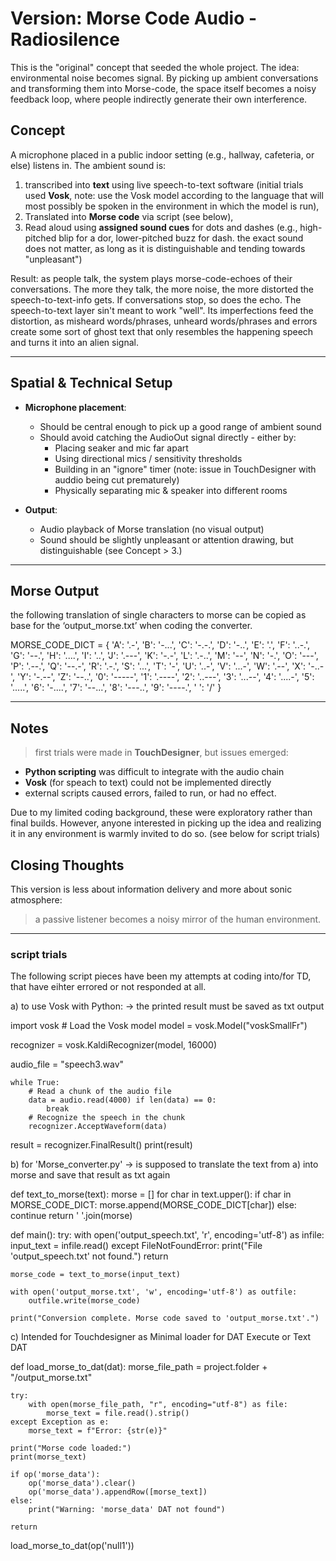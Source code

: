 # Version: Morse Code Audio - Radiosilence

This is the "original" concept that seeded the whole project. The idea: environmental noise becomes signal. 
By picking up ambient conversations and transforming them into Morse-code, the space itself becomes a noisy feedback loop, where people indirectly generate their own interference. 

## Concept 
A microphone placed in a public indoor setting (e.g., hallway, cafeteria, or else) listens in. The ambient sound is: 
1. transcribed into **text** using live speech-to-text software (initial trials used **Vosk**, note: use the Vosk model according to the language that will most possibly be spoken in the environment in which the model is run),
2. Translated into **Morse code** via script (see below),
3. Read aloud using **assigned sound cues** for dots and dashes (e.g., high-pitched blip for a dor, lower-pitched buzz for dash. the exact sound does not matter, as long as it is distinguishable and tending towards "unpleasant")

Result: as people talk, the system plays morse-code-echoes of their conversations. The more they talk, the more noise, the more distorted the speech-to-text-info gets. If conversations stop, so does the echo.
The speech-to-text layer sin't meant to work "well". Its imperfections feed the distortion, as misheard words/phrases, unheard words/phrases and errors create some sort of ghost text that only resembles the happening speech and turns it into an alien signal.

---
## Spatial & Technical Setup
- **Microphone placement**:
   - Should be central enough to pick up a good range of ambient sound
   - Should avoid catching the AudioOut signal directly - either by:
     - Placing seaker and mic far apart
     - Using directional mics / sensitivity thresholds
     - Building in an "ignore" timer (note: issue in TouchDesigner with auddio being cut prematurely)
     - Physically separating mic & speaker into different rooms

- **Output**:
  - Audio playback of Morse translation (no visual output)
  - Sound should be slightly unpleasant or attention drawing, but distinguishable (see Concept > 3.)
---
## Morse Output
the following translation of single characters to morse can be copied as base for the ‘output_morse.txt’ when coding the converter. 

MORSE_CODE_DICT = {
    'A': '.-', 'B': '-...', 'C': '-.-.', 'D': '-..', 'E': '.', 
    'F': '..-.', 'G': '--.', 'H': '....', 'I': '..', 'J': '.---', 
    'K': '-.-', 'L': '.-..', 'M': '--', 'N': '-.', 'O': '---', 
    'P': '.--.', 'Q': '--.-', 'R': '.-.', 'S': '...', 'T': '-', 
    'U': '..-', 'V': '...-', 'W': '.--', 'X': '-..-', 'Y': '-.--', 
    'Z': '--..',
    '0': '-----', '1': '.----', '2': '..---', '3': '...--', 
    '4': '....-', '5': '.....', '6': '-....', '7': '--...', 
    '8': '---..', '9': '----.',
    ' ': '/' 
}

---
## Notes
> first trials were made in **TouchDesigner**, but issues emerged:
- **Python scripting** was difficult to integrate with the audio chain
- **Vosk** (for speach to text) could not be implemented directly
- external scripts caused errors, failed to run, or had no effect.

Due to my limited coding background, these were exploratory rather than final builds. However, anyone interested in picking up the idea and realizing it in any environment is warmly invited to do so. (see below for script trials)

## Closing Thoughts
This version is less about information delivery and more about sonic atmosphere:
> a passive listener becomes a noisy mirror of the human environment.

---
### script trials 

The following script pieces have been my attempts at coding into/for TD, that have eihter errored or not responded at all. 

a) to use Vosk with Python:
-> the printed result must be saved as txt output

import vosk # Load the Vosk model 
model = vosk.Model("voskSmallFr") 

recognizer = vosk.KaldiRecognizer(model, 16000) 

audio_file = "speech3.wav" 

    while True: 
        # Read a chunk of the audio file 
        data = audio.read(4000) if len(data) == 0: 
            break 
        # Recognize the speech in the chunk 
        recognizer.AcceptWaveform(data) 

result = recognizer.FinalResult() 
print(result)


b) for 'Morse_converter.py' 
-> is supposed to translate the text from a) into morse and save that result as txt again

def text_to_morse(text):
    morse = []
    for char in text.upper():
        if char in MORSE_CODE_DICT:
            morse.append(MORSE_CODE_DICT[char])
        else:
            continue
    return ' '.join(morse)

def main():
    try:
        with open('output_speech.txt', 'r', encoding='utf-8') as infile:
            input_text = infile.read()
    except FileNotFoundError:
        print("File 'output_speech.txt' not found.")
        return

    morse_code = text_to_morse(input_text)

    with open('output_morse.txt', 'w', encoding='utf-8') as outfile:
        outfile.write(morse_code)

    print("Conversion complete. Morse code saved to 'output_morse.txt'.")


c) Intended for Touchdesigner as Minimal loader for DAT Execute or Text DAT

def load_morse_to_dat(dat):
    morse_file_path = project.folder + "/output_morse.txt"

    try:
        with open(morse_file_path, "r", encoding="utf-8") as file:
            morse_text = file.read().strip()
    except Exception as e:
        morse_text = f"Error: {str(e)}"

    print("Morse code loaded:")
    print(morse_text)

    if op('morse_data'):
        op('morse_data').clear()
        op('morse_data').appendRow([morse_text])
    else:
        print("Warning: 'morse_data' DAT not found")

    return

load_morse_to_dat(op('null1'))
